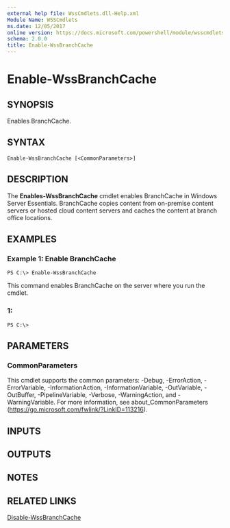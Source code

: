 ```yaml
---
external help file: WssCmdlets.dll-Help.xml
Module Name: WSSCmdlets
ms.date: 12/05/2017
online version: https://docs.microsoft.com/powershell/module/wsscmdlets/enable-wssbranchcache?view=windowsserver2012r2-ps&wt.mc_id=ps-gethelp
schema: 2.0.0
title: Enable-WssBranchCache
---
```


# Enable-WssBranchCache

## SYNOPSIS
Enables BranchCache.

## SYNTAX

```
Enable-WssBranchCache [<CommonParameters>]
```

## DESCRIPTION
The **Enables-WssBranchCache** cmdlet enables BranchCache in Windows Server Essentials.
BranchCache copies content from on-premise content servers or hosted cloud content servers and caches the content at branch office locations.

## EXAMPLES

### Example 1: Enable BranchCache
```
PS C:\> Enable-WssBranchCache
```

This command enables BranchCache on the server where you run the cmdlet.

### 1:
```
PS C:\>
```

## PARAMETERS

### CommonParameters
This cmdlet supports the common parameters: -Debug, -ErrorAction, -ErrorVariable, -InformationAction, -InformationVariable, -OutVariable, -OutBuffer, -PipelineVariable, -Verbose, -WarningAction, and -WarningVariable. For more information, see about_CommonParameters (https://go.microsoft.com/fwlink/?LinkID=113216).

## INPUTS

## OUTPUTS

## NOTES

## RELATED LINKS

[Disable-WssBranchCache](./Disable-WssBranchCache.md)

